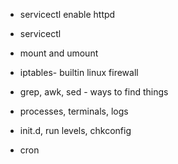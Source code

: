 - servicectl enable httpd

- servicectl

- mount and umount

- iptables-  builtin linux firewall

- grep, awk, sed -  ways to find things

- processes,  terminals,  logs

- init.d, run levels, chkconfig

- cron